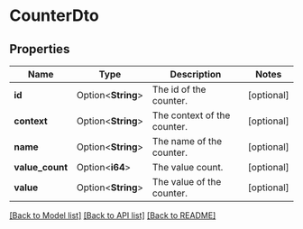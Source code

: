 # CounterDto

## Properties

Name | Type | Description | Notes
------------ | ------------- | ------------- | -------------
**id** | Option<**String**> | The id of the counter. | [optional]
**context** | Option<**String**> | The context of the counter. | [optional]
**name** | Option<**String**> | The name of the counter. | [optional]
**value_count** | Option<**i64**> | The value count. | [optional]
**value** | Option<**String**> | The value of the counter. | [optional]

[[Back to Model list]](../README.md#documentation-for-models) [[Back to API list]](../README.md#documentation-for-api-endpoints) [[Back to README]](../README.md)


